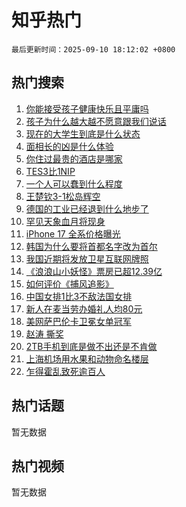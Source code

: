 # 知乎热门

`最后更新时间：2025-09-10 18:12:02 +0800`

## 热门搜索

1. [你能接受孩子健康快乐且平庸吗](https://www.zhihu.com/search?q=%E4%BD%A0%E8%83%BD%E6%8E%A5%E5%8F%97%E5%AD%A9%E5%AD%90%E5%81%A5%E5%BA%B7%E5%BF%AB%E4%B9%90%E4%B8%94%E5%B9%B3%E5%BA%B8%E5%90%97)
1. [孩子为什么越大越不愿意跟我们说话](https://www.zhihu.com/search?q=%E5%AD%A9%E5%AD%90%E4%B8%BA%E4%BB%80%E4%B9%88%E8%B6%8A%E5%A4%A7%E8%B6%8A%E4%B8%8D%E6%84%BF%E6%84%8F%E8%B7%9F%E6%88%91%E4%BB%AC%E8%AF%B4%E8%AF%9D)
1. [现在的大学生到底是什么状态](https://www.zhihu.com/search?q=%E7%8E%B0%E5%9C%A8%E7%9A%84%E5%A4%A7%E5%AD%A6%E7%94%9F%E5%88%B0%E5%BA%95%E6%98%AF%E4%BB%80%E4%B9%88%E7%8A%B6%E6%80%81)
1. [面相长的凶是什么体验](https://www.zhihu.com/search?q=%E9%9D%A2%E7%9B%B8%E9%95%BF%E7%9A%84%E5%87%B6%E6%98%AF%E4%BB%80%E4%B9%88%E4%BD%93%E9%AA%8C)
1. [你住过最贵的酒店是哪家](https://www.zhihu.com/search?q=%E4%BD%A0%E4%BD%8F%E8%BF%87%E6%9C%80%E8%B4%B5%E7%9A%84%E9%85%92%E5%BA%97%E6%98%AF%E5%93%AA%E5%AE%B6)
1. [TES3比1NIP](https://www.zhihu.com/search?q=TES3%E6%AF%941NIP)
1. [一个人可以蠢到什么程度](https://www.zhihu.com/search?q=%E4%B8%80%E4%B8%AA%E4%BA%BA%E5%8F%AF%E4%BB%A5%E8%A0%A2%E5%88%B0%E4%BB%80%E4%B9%88%E7%A8%8B%E5%BA%A6)
1. [王楚钦3-1松岛辉空](https://www.zhihu.com/search?q=%E7%8E%8B%E6%A5%9A%E9%92%A63-1%E6%9D%BE%E5%B2%9B%E8%BE%89%E7%A9%BA)
1. [德国的工业已经退到什么地步了](https://www.zhihu.com/search?q=%E5%BE%B7%E5%9B%BD%E7%9A%84%E5%B7%A5%E4%B8%9A%E5%B7%B2%E7%BB%8F%E9%80%80%E5%88%B0%E4%BB%80%E4%B9%88%E5%9C%B0%E6%AD%A5%E4%BA%86)
1. [罕见天象血月将现身](https://www.zhihu.com/search?q=%E7%BD%95%E8%A7%81%E5%A4%A9%E8%B1%A1%E8%A1%80%E6%9C%88%E5%B0%86%E7%8E%B0%E8%BA%AB)
1. [iPhone 17 全系价格曝光](https://www.zhihu.com/search?q=iPhone%2017%20%E5%85%A8%E7%B3%BB%E4%BB%B7%E6%A0%BC%E6%9B%9D%E5%85%89)
1. [韩国为什么要将首都名字改为首尔](https://www.zhihu.com/search?q=%E9%9F%A9%E5%9B%BD%E4%B8%BA%E4%BB%80%E4%B9%88%E8%A6%81%E5%B0%86%E9%A6%96%E9%83%BD%E5%90%8D%E5%AD%97%E6%94%B9%E4%B8%BA%E9%A6%96%E5%B0%94)
1. [我国近期将发放卫星互联网牌照](https://www.zhihu.com/search?q=%E6%88%91%E5%9B%BD%E8%BF%91%E6%9C%9F%E5%B0%86%E5%8F%91%E6%94%BE%E5%8D%AB%E6%98%9F%E4%BA%92%E8%81%94%E7%BD%91%E7%89%8C%E7%85%A7)
1. [《浪浪山小妖怪》票房已超12.39亿](https://www.zhihu.com/search?q=%E3%80%8A%E6%B5%AA%E6%B5%AA%E5%B1%B1%E5%B0%8F%E5%A6%96%E6%80%AA%E3%80%8B%E7%A5%A8%E6%88%BF%E5%B7%B2%E8%B6%8512.39%E4%BA%BF)
1. [如何评价《捕风追影》](https://www.zhihu.com/search?q=%E5%A6%82%E4%BD%95%E8%AF%84%E4%BB%B7%E3%80%8A%E6%8D%95%E9%A3%8E%E8%BF%BD%E5%BD%B1%E3%80%8B)
1. [中国女排1比3不敌法国女排](https://www.zhihu.com/search?q=%E4%B8%AD%E5%9B%BD%E5%A5%B3%E6%8E%921%E6%AF%943%E4%B8%8D%E6%95%8C%E6%B3%95%E5%9B%BD%E5%A5%B3%E6%8E%92)
1. [新人在麦当劳办婚礼人均80元](https://www.zhihu.com/search?q=%E6%96%B0%E4%BA%BA%E5%9C%A8%E9%BA%A6%E5%BD%93%E5%8A%B3%E5%8A%9E%E5%A9%9A%E7%A4%BC%E4%BA%BA%E5%9D%8780%E5%85%83)
1. [美网萨巴伦卡卫冕女单冠军](https://www.zhihu.com/search?q=%E7%BE%8E%E7%BD%91%E8%90%A8%E5%B7%B4%E4%BC%A6%E5%8D%A1%E5%8D%AB%E5%86%95%E5%A5%B3%E5%8D%95%E5%86%A0%E5%86%9B)
1. [赵涛 撕奖](https://www.zhihu.com/search?q=%E8%B5%B5%E6%B6%9B%20%E6%92%95%E5%A5%96)
1. [2TB手机到底是做不出还是不肯做](https://www.zhihu.com/search?q=2TB%E6%89%8B%E6%9C%BA%E5%88%B0%E5%BA%95%E6%98%AF%E5%81%9A%E4%B8%8D%E5%87%BA%E8%BF%98%E6%98%AF%E4%B8%8D%E8%82%AF%E5%81%9A)
1. [上海机场用水果和动物命名楼层](https://www.zhihu.com/search?q=%E4%B8%8A%E6%B5%B7%E6%9C%BA%E5%9C%BA%E7%94%A8%E6%B0%B4%E6%9E%9C%E5%92%8C%E5%8A%A8%E7%89%A9%E5%91%BD%E5%90%8D%E6%A5%BC%E5%B1%82)
1. [乍得霍乱致死逾百人](https://www.zhihu.com/search?q=%E4%B9%8D%E5%BE%97%E9%9C%8D%E4%B9%B1%E8%87%B4%E6%AD%BB%E9%80%BE%E7%99%BE%E4%BA%BA)

## 热门话题

暂无数据

## 热门视频

暂无数据